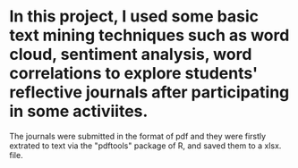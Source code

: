 # In this project, I used some basic text mining techniques such as word cloud, sentiment analysis, word correlations to explore students' reflective journals after participating in some activiites. 
The journals were submitted in the format of pdf and they were firstly extrated to text via the "pdftools" package of R, and saved them to a xlsx. file. 

